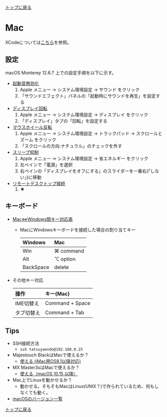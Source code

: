 [トップに戻る](../index.md)

# Mac

XCodeについては[こちら](../xcode_sft/xcode.md)を参照。

## 設定

macOS Monterey 12.6.7 上での設定手順を以下に示す。

- [起動音無効化](https://support.apple.com/ja-jp/HT211996)
	1.  Apple メニュー -> システム環境設定 -> サウンド をクリック
	1.  「サウンドエフェクト」パネルの「起動時にサウンドを再生」を設定する
- [ディスプレイ回転](https://www.eizo.co.jp/support/compati/monitor/rotation/macosx.html)
	1.  Apple メニュー -> システム環境設定 -> ディスプレイ をクリック
	1. 「ディスプレイ」タブの「回転」を設定する
- [マウスホイール反転](https://mac-windows-pc.com/scroll-natural)
	1. Apple メニュー -> システム環境設定 -> トラックパッド -> スクロールとズーム をクリック
	1. 「スクロールの方向:ナチュラル」のチェックを外す
- [スリープ抑制](https://itojisan.xyz/settings/32800/)
	1. Apple メニュー -> システム環境設定 -> 省エネルギー をクリック
	1. 左ペインで「電源」を選択
	1. 右ペインの「ディスプレイをオフにする」のスライダーを一番右(「しない」)に移動
- [リモートデスクトップ接続](https://mebee.info/2019/11/20/post-3187/)
	1. ★

## キーボード

- [Mac⇔Windows間キー対応表](https://mac-windows-pc.com/mac-windows-keyboard)
	- MacにWindowsキーボードを接続した場合の割り当てキー

		| Windows    | Mac             |
		| :---       | :---            |
		| Win        | ⌘ command       |
		| Alt        | ⌥ option        |
		| BackSpace  | delete          |

- その他キー対応

	| 操作       | キー(Mac)       |
	| :---       | :---            |
	| IME切替え  | Command + Space |
	| タブ切替え | Command + Tab   |

## Tips

- SSH接続方法
	- `ssh tatsuyaendo@192.168.0.25`
- Majestouch BlackはMacで使えるか？
	- [使える (iMac用OS8.1以降対応)](https://www.diatec.co.jp/support/s-mac.php)
- MX Master3sはMacで使えるか？
	- [使える（macOS 10.15 以降）](https://www.logicool.co.jp/ja-jp/products/mice/mx-master-3s.910-006567.html)
- Mac上でLinuxを動かせるか？
	- 動かせる。そもそもMacはLinux(UNIX？)で作られているため、何もしなくても動く。
- [macOSのバージョン一覧](https://pc-karuma.net/mac-os-x-version/)

[トップに戻る](../index.md)

